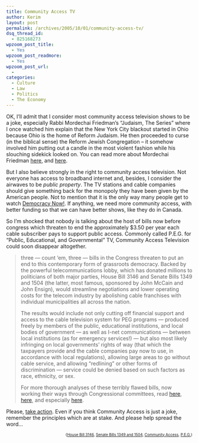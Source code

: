 ```yaml
---
title: Community Access TV
author: Kerim
layout: post
permalink: /archives/2005/10/01/community-access-tv/
dsq_thread_id:
  - 825168273
wpzoom_post_title:
  - Yes
wpzoom_post_readmore:
  - Yes
wpzoom_post_url:
  - 
categories:
  - Culture
  - Law
  - Politics
  - The Economy
---
```

OK, I&#8217;ll admit that I consider most community access television shows to be a joke, especially Rabbi Mordechai Friedman&#8217;s &#8220;Judaism, The Series&#8221; where I once watched him explain that the New York City blackout started in Ohio because Ohio is the home of Reform Judaism. He then proceeded to curse (in the biblical sense) the Reform Jewish Congregation &#8211; it somehow involved him putting out a candle in the most violent fashion while his slouching sidekick looked on. You can read more about Mordechai Friedman <a href="http://protocols.blogspot.com/2004_01_18_protocols_archive.html#107460521713570900" onclick="_gaq.push(['_trackEvent', 'outbound-article', 'http://protocols.blogspot.com/2004_01_18_protocols_archive.html#107460521713570900', 'here']);" >here</a>, and <a href="http://www.fpp.co.uk/HNet/Liebermann240800.html" onclick="_gaq.push(['_trackEvent', 'outbound-article', 'http://www.fpp.co.uk/HNet/Liebermann240800.html', 'here']);" >here</a>.

But I also believe strongly in the right to community access television. Not everyone has access to broadband internet and, besides, I consider the airwaves to be *public property*. The TV stations and cable companies should give something back for the monopoly they have been given by the American people. Not to mention that it is the only way many people get to watch <a href="http://www.democracynow.org/" onclick="_gaq.push(['_trackEvent', 'outbound-article', 'http://www.democracynow.org/', 'Democracy Now!']);" >Democracy Now!</a>. If anything, we need more community access, with better funding so that we can have better shows, like they do in Canada.

So I&#8217;m shocked that nobody is talking about the host of bills now before congress which threaten to end the approximately $3.50 per year each cable subscriber pays to support public access. Commonly called P.E.G. for &#8220;Public, Educational, and Governmental&#8221; TV, Community Access Television could soon disappear altogether.

> three &#8212; count &#8216;em, three &#8212; bills in the Congress threaten to put an end to this contemporary form of grassroots democracy. Backed by the powerful telecommunications lobby, which has donated millions to politicians of both major parties, House Bill 3146 and Senate Bills 1349 and 1504 (the latter, most famous, sponsored by John McCain and John Ensign), would streamline negotiations and lower operating costs for the telecom industry by abolishing cable franchises with individual municipalities all across the nation.
> 
> The results would include not only cutting off financial support and access to the cable television system for PEG programs &#8212; produced freely by members of the public, educational institutions, and local bodies of government &#8212; as well as I-net communications &#8212; between local institutions (as for emergency services!) &#8212; but also most likely infringing on local governments&#8217; rights of way (that which the taxpayers provide and the cable companies pay now to use, in accordance with local regulations), allowing large areas to go without cable service, and allowing &#8220;redlining&#8221; or other forms of discrimination &#8212; service could be denied based on such factors as race, ethnicity, or sex.
> 
> For more thorough analyses of these terribly flawed bills, now working their ways through Congressional committees, read <a href="http://www.cctvcambridge.org/node/129" onclick="_gaq.push(['_trackEvent', 'outbound-article', 'http://www.cctvcambridge.org/node/129', 'here']);" >here</a>, <a href="http://www.alliancecm.org/" onclick="_gaq.push(['_trackEvent', 'outbound-article', 'http://www.alliancecm.org/', 'here']);" >here</a>, and especially <a href="http://www.varnumlaw.com/services/cable/telephone_entry.php" onclick="_gaq.push(['_trackEvent', 'outbound-article', 'http://www.varnumlaw.com/services/cable/telephone_entry.php', 'here']);" >here</a>.

Please, <a href="http://www.usalone.net/cgi-bin/oen.cgi?qnum=25" onclick="_gaq.push(['_trackEvent', 'outbound-article', 'http://www.usalone.net/cgi-bin/oen.cgi?qnum=25', 'take action']);" >take action</a>. Even if you think Community Access is just a joke, remember the principles which are at stake. And please help spread the word&#8230;  
<!-- technorati tags start -->

<div style="text-align:right;">
  <span style="font-size:x-small;">{<a href="http://www.technorati.com/tag/House Bill 3146" onclick="_gaq.push(['_trackEvent', 'outbound-article', 'http://www.technorati.com/tag/House Bill 3146', 'House Bill 3146']);"  rel="tag">House Bill 3146</a>, <a href="http://www.technorati.com/tag/Senate Bills 1349 and 1504" onclick="_gaq.push(['_trackEvent', 'outbound-article', 'http://www.technorati.com/tag/Senate Bills 1349 and 1504', 'Senate Bills 1349 and 1504']);"  rel="tag">Senate Bills 1349 and 1504</a>, <a href="http://www.technorati.com/tag/Community Access" onclick="_gaq.push(['_trackEvent', 'outbound-article', 'http://www.technorati.com/tag/Community Access', 'Community Access']);"  rel="tag">Community Access</a>, <a href="http://www.technorati.com/tag/P.E.G." onclick="_gaq.push(['_trackEvent', 'outbound-article', 'http://www.technorati.com/tag/P.E.G.', 'P.E.G.']);"  rel="tag">P.E.G.</a>}</span>


<!-- technorati tags end -->

